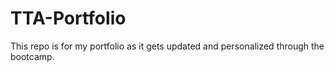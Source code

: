 # TTA-Portfolio
This repo is for my portfolio as it gets updated and personalized through the bootcamp.
